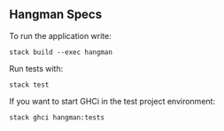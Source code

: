 ## Hangman Specs

To run the application write:

```
stack build --exec hangman
```

Run tests with:

```
stack test
```

If you want to start GHCi in the test project environment:

```
stack ghci hangman:tests
```
